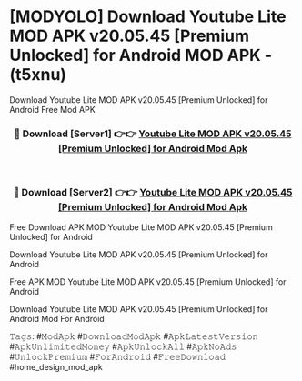 # [MODYOLO] Download Youtube Lite MOD APK v20.05.45 [Premium Unlocked] for Android MOD APK - (t5xnu)
Download Youtube Lite MOD APK v20.05.45 [Premium Unlocked] for Android Free Mod APK

<div align="center">
<h3>🔴 Download [Server1] 👉👉 <a href="https://apk-comot.site?title=Youtube_Lite_MOD_APK_v20.05.45_[Premium_Unlocked]_for_Android">Youtube Lite MOD APK v20.05.45 [Premium Unlocked] for Android Mod Apk</a></h3><br>

<h3>🔴 Download [Server2] 👉👉 <a href="https://apk-comot.site?title=Youtube_Lite_MOD_APK_v20.05.45_[Premium_Unlocked]_for_Android">Youtube Lite MOD APK v20.05.45 [Premium Unlocked] for Android Mod Apk</a></h3>
</div>


Free Download APK MOD Youtube Lite MOD APK v20.05.45 [Premium Unlocked] for Android

Download Youtube Lite MOD APK v20.05.45 [Premium Unlocked] for Android 

Free APK MOD Youtube Lite MOD APK v20.05.45 [Premium Unlocked] for Android 

Download Youtube Lite MOD APK v20.05.45 [Premium Unlocked] for Android Mod For Android

𝚃𝚊𝚐𝚜: #𝙼𝚘𝚍𝙰𝚙𝚔 #𝙳𝚘𝚠𝚗𝚕𝚘𝚊𝚍𝙼𝚘𝚍𝙰𝚙𝚔 #𝙰𝚙𝚔𝙻𝚊𝚝𝚎𝚜𝚝𝚅𝚎𝚛𝚜𝚒𝚘𝚗 #𝙰𝚙𝚔𝚄𝚗𝚕𝚒𝚖𝚒𝚝𝚎𝚍𝙼𝚘𝚗𝚎𝚢 #𝙰𝚙𝚔𝚄𝚗𝚕𝚘𝚌𝚔𝙰𝚕𝚕 #𝙰𝚙𝚔𝙽𝚘𝙰𝚍𝚜 #𝚄𝚗𝚕𝚘𝚌𝚔𝙿𝚛𝚎𝚖𝚒𝚞𝚖 #𝙵𝚘𝚛𝙰𝚗𝚍𝚛𝚘𝚒𝚍 #𝙵𝚛𝚎𝚎𝙳𝚘𝚠𝚗𝚕𝚘𝚊𝚍 #home_design_mod_apk